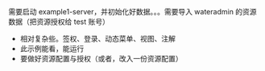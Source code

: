 
需要启动 example1-server，并初始化好数据。。。需要导入 wateradmin 的资源数据（把资源授权给 test 账号）

* 相对复杂些。签权、登录、动态菜单、视图、注解
* 此示例能看，能运行
* 要做好资源配置与授权（或者，改入一份资源配置）